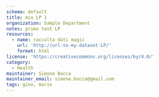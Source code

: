 ```yaml
---
schema: default
title: mio LP 1
organization: Sample Department
notes: primo test LP
resources:
  - name: raccolta dati magic
    url: 'http://url-to-my-dataset-LP/'
    format: html
license: 'https://creativecommons.org/licenses/by/4.0/'
category:
  - Health
maintainer: Simone Bocca
maintainer_email: simone.bocca@gmail.com
tags: gino, mario
---
```

